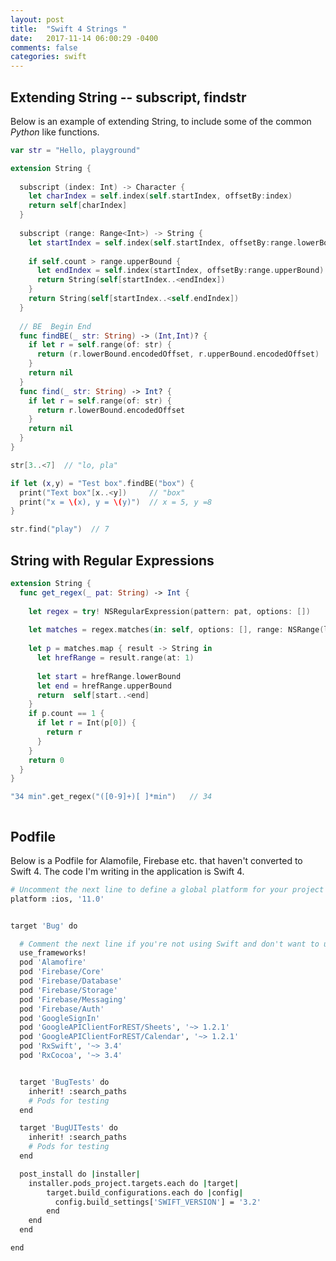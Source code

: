 ```yaml
---
layout: post
title:  "Swift 4 Strings "
date:   2017-11-14 06:00:29 -0400 
comments: false
categories: swift
---
```


## Extending String -- subscript, findstr

Below is an example of extending String, to include
some of the common *Python* like functions.

```swift
var str = "Hello, playground"

extension String {
  
  subscript (index: Int) -> Character {
    let charIndex = self.index(self.startIndex, offsetBy:index)
    return self[charIndex]
  }
  
  subscript (range: Range<Int>) -> String {
    let startIndex = self.index(self.startIndex, offsetBy:range.lowerBound)
    
    if self.count > range.upperBound {
      let endIndex = self.index(startIndex, offsetBy:range.upperBound)
      return String(self[startIndex..<endIndex])
    }
    return String(self[startIndex..<self.endIndex])
  }
  
  // BE  Begin End
  func findBE(_ str: String) -> (Int,Int)? {
    if let r = self.range(of: str) {
      return (r.lowerBound.encodedOffset, r.upperBound.encodedOffset)
    }
    return nil
  }
  func find(_ str: String) -> Int? {
    if let r = self.range(of: str) {
      return r.lowerBound.encodedOffset
    }
    return nil
  }
}

str[3..<7]  // "lo, pla"

if let (x,y) = "Test box".findBE("box") {
  print("Text box"[x..<y])     // "box"
  print("x = \(x), y = \(y)")  // x = 5, y =8
}

str.find("play")  // 7


```

## String with Regular Expressions


```swift
extension String {
  func get_regex(_ pat: String) -> Int {
    
    let regex = try! NSRegularExpression(pattern: pat, options: [])
    
    let matches = regex.matches(in: self, options: [], range: NSRange(location: 0, length: self.count))
    
    let p = matches.map { result -> String in
      let hrefRange = result.range(at: 1)
      
      let start = hrefRange.lowerBound
      let end = hrefRange.upperBound
      return  self[start..<end]
    }
    if p.count == 1 {
      if let r = Int(p[0]) {
        return r
      }
    }
    return 0
  }
}

"34 min".get_regex("([0-9]+)[ ]*min")   // 34



```

## Podfile

Below is a Podfile for Alamofile, Firebase etc. that haven't converted to Swift 4.  The code
I'm writing in the application is Swift 4.

```bash
# Uncomment the next line to define a global platform for your project
platform :ios, '11.0'


target 'Bug' do

  # Comment the next line if you're not using Swift and don't want to use dynamic frameworks
  use_frameworks!
  pod 'Alamofire'
  pod 'Firebase/Core'
  pod 'Firebase/Database'
  pod 'Firebase/Storage'
  pod 'Firebase/Messaging'
  pod 'Firebase/Auth'
  pod 'GoogleSignIn'
  pod 'GoogleAPIClientForREST/Sheets', '~> 1.2.1'
  pod 'GoogleAPIClientForREST/Calendar', '~> 1.2.1'
  pod 'RxSwift', '~> 3.4'
  pod 'RxCocoa', '~> 3.4'


  target 'BugTests' do
    inherit! :search_paths
    # Pods for testing
  end

  target 'BugUITests' do
    inherit! :search_paths
    # Pods for testing
  end

  post_install do |installer|
    installer.pods_project.targets.each do |target|
        target.build_configurations.each do |config|
          config.build_settings['SWIFT_VERSION'] = '3.2'
        end
    end
  end

end
```


<div id="fb-root"></div>
<script>(function(d, s, id) {
  var js, fjs = d.getElementsByTagName(s)[0];
  if (d.getElementById(id)) return;
  js = d.createElement(s); js.id = id;
  js.src = "//connect.facebook.net/en_US/sdk.js#xfbml=1&version=v2.8&appId=671657696349259";
  fjs.parentNode.insertBefore(js, fjs);
}(document, 'script', 'facebook-jssdk'));</script>


<!--  Enter text below, if you want -->


<div class="fb-comments"  data-numposts="5"></div>






